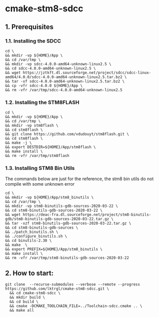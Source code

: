 # cmake-stm8-sdcc
## 1. Prerequisites
### 1.1. Installing the SDCC
```
cd \
&& mkdir -vp ${HOME}/App \
&& cd /var/tmp \
&& mkdir -vp sdcc-4.0.0-amd64-unknown-linux2.5 \
&& cd sdcc-4.0.0-amd64-unknown-linux2.5 \
&& wget https://jztkft.dl.sourceforge.net/project/sdcc/sdcc-linux-amd64/4.0.0/sdcc-4.0.0-amd64-unknown-linux2.5.tar.bz2 \
&& tar -xf sdcc-4.0.0-amd64-unknown-linux2.5.tar.bz2 \
&& cp -vfr sdcc-4.0.0 ${HOME}/App \
&& rm -vfr /var/tmp/sdcc-4.0.0-amd64-unknown-linux2.5
```
### 1.2. Installing the STM8FLASH
```
cd \
&& mkdir -vp ${HOME}/App \
&& cd /var/tmp \
&& mkdir -vp stm8flash \
&& cd stm8flash \
&& git clone https://github.com/vdudouyt/stm8flash.git \
&& cd stm8flash \
&& make -j \
&& export DESTDIR=${HOME}/App/stm8flash \
&& make install \
&& rm -vfr /var/tmp/stm8flash
```
### 1.3. Installing STM8 Bin Utils
The commands below are just for the reference, the stm8 bin utils do not compile with some unknown error
```
cd \
&& mkdir -vp ${HOME}/App/stm8_binutils \
&& cd /var/tmp \
&& mkdir -vp stm8-binutils-gdb-sources-2020-03-22 \
&& cd stm8-binutils-gdb-sources-2020-03-22 \
&& wget https://deac-fra.dl.sourceforge.net/project/stm8-binutils-gdb/stm8-binutils-gdb-sources-2020-03-22.tar.gz \
&& tar -xzf stm8-binutils-gdb-sources-2020-03-22.tar.gz \
&& cd stm8-binutils-gdb-sources \
&& ./patch_binutils.sh \
&& ./configure_binutils.sh \
&& cd binutils-2.30 \
&& make  \
&& export PREFIX=${HOME}/App/stm8_binutils \
&& make install \
&& rm -vfr /var/tmp/stm8-binutils-gdb-sources-2020-03-22

```
## 2. How to start:
```
git clone  --recurse-submodules --verbose --remote --progress https://github.com/lktrgl/cmake-stm8-sdcc.git \
  && cd cmake-stm8-sdcc \
  && mkdir build \
  && cd build \
  && cmake -DCMAKE_TOOLCHAIN_FILE=../Toolchain-sdcc.cmake .. \
  && make all
```
